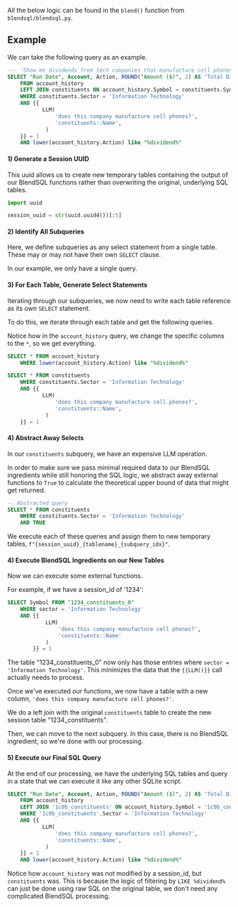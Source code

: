 All the below logic can be found in the `blend()` function from `blendsql/blendsql.py`.


## Example 

We can take the following query as an example.

```sql
--- 'Show me dividends from tech companies that manufacture cell phones'
SELECT "Run Date", Account, Action, ROUND("Amount ($)", 2) AS 'Total Dividend Payout ($$)', Name
    FROM account_history
    LEFT JOIN constituents ON account_history.Symbol = constituents.Symbol
    WHERE constituents.Sector = 'Information Technology'
    AND {{
           LLM(
               'does this company manufacture cell phones?',
               'constituents::Name',
            )
    }} = 1
    AND lower(account_history.Action) like "%dividend%"
```
#### 1) Generate a Session UUID
This uuid allows us to create new temporary tables containing the output of our BlendSQL functions rather than overwriting the original, underlying SQL tables.

```python
import uuid 

session_uuid = str(uuid.uuid4())[:5]
```

#### 2) Identify All Subqueries
Here, we define subqueries as any select statement from a single table. These may or may not have their own `SELECT` clause.

In our example, we only have a single query.

#### 3) For Each Table, Generate Select Statements

Iterating through our subqueries, we now need to write each table reference as its own `SELECT` statement.

To do this, we iterate through each table and get the following queries.

Notice how in the `account_history` query, we change the specific columns to the `*`, so we get everything.

```sql
SELECT * FROM account_history
    WHERE lower(account_history.Action) like "%dividend%"
```

```sql
SELECT * FROM constituents
    WHERE constituents.Sector = 'Information Technology'
    AND {{
           LLM(
               'does this company manufacture cell phones?',
               'constituents::Name',
            )
    }} = 1
```

#### 4) Abstract Away Selects

In our `constituents` subquery, we have an expensive LLM operation.

In order to make sure we pass minimal required data to our BlendSQL ingredients while still honoring the SQL logic, we abstract away external functions to `True` to calculate the theoretical upper bound of data that might get returned.

```sql
-- Abstracted query
SELECT * FROM constituents
    WHERE constituents.Sector = 'Information Technology'
    AND TRUE
```

We execute each of these queries and assign them to new temporary tables, `f"{session_uuid}_{tablename}_{subquery_idx}"`.

#### 4) Execute BlendSQL Ingredients on our New Tables
Now we can execute some external functions.

For example, if we have a session_id of '1234':
```sql
SELECT Symbol FROM "1234_constituents_0" 
    WHERE sector = 'Information Technology' 
    AND {{
            LLM(
                'does this company manufacture cell phones?', 
                'constituents::Name'
            )
        }} = 1
```

The table "1234_constituents_0" now only has those entries where `sector = 'Information Technology'`. This minimizes the data that the `{{LLM()}}` call actually needs to process.

Once we've executed our functions, we now have a table with a new column, `'does this company manufacture cell phones?'`.

We do a left join with the original `constituents` table to create the new session table "1234_constituents". 

Then, we can move to the next subquery. In this case, there is no BlendSQL ingredient, so we're done with our processing.

#### 5) Execute our Final SQL Query
At the end of our processing, we have the underlying SQL tables and query in a state that we can execute it like any other SQLite script. 

```sql
SELECT "Run Date", Account, Action, ROUND("Amount ($)", 2) AS 'Total Dividend Payout ($$)', Name
    FROM account_history
    LEFT JOIN '1c0b_constituents' ON account_history.Symbol = '1c0b_constituents'.Symbol
    WHERE '1c0b_constituents'.Sector = 'Information Technology'
    AND {{
           LLM(
               'does this company manufacture cell phones?',
               'constituents::Name',
            )
    }} = 1
    AND lower(account_history.Action) like "%dividend%"
```

Notice how `account_history` was not modified by a session_id, but `constituents` was. This is because the logic of filtering by `LIKE %dividend%` can just be done using raw SQL on the original table, we don't need any complicated BlendSQL processing.

